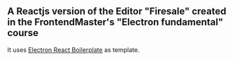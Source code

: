 ## A Reactjs version of the Editor "Firesale" created in the FrontendMaster's "Electron fundamental" course

It uses [Electron React Boilerplate](https://electron-react-boilerplate.js.org/) as template.
